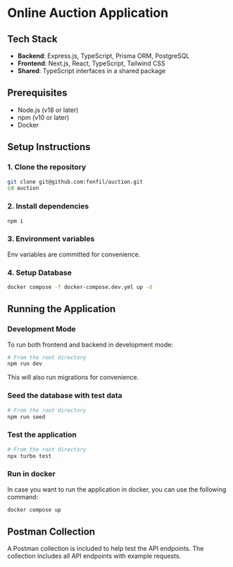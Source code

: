 # Online Auction Application

## Tech Stack

- **Backend**: Express.js, TypeScript, Prisma ORM, PostgreSQL
- **Frontend**: Next.js, React, TypeScript, Tailwind CSS
- **Shared**: TypeScript interfaces in a shared package

## Prerequisites

- Node.js (v18 or later)
- npm (v10 or later)
- Docker

## Setup Instructions

### 1. Clone the repository

```bash
git clone git@github.com:fenfil/auction.git
cd auction
```

### 2. Install dependencies

```bash
npm i
```

### 3. Environment variables

Env variables are committed for convenience.

### 4. Setup Database

```bash
docker compose -f docker-compose.dev.yml up -d
```

## Running the Application

### Development Mode

To run both frontend and backend in development mode:

```bash
# From the root directory
npm run dev
```

This will also run migrations for convenience.

### Seed the database with test data

```bash
# From the root directory
npm run seed
```

### Test the application

```bash
# From the root directory
npx turbo test
```

### Run in docker

In case you want to run the application in docker, you can use the following command:

```bash
docker compose up
```

## Postman Collection

A Postman collection is included to help test the API endpoints. The collection includes all API endpoints with example requests.
